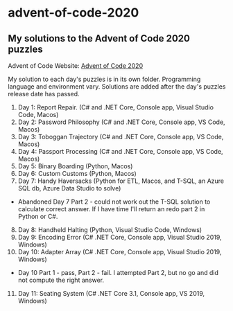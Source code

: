 # advent-of-code-2020

## My solutions to the Advent of Code 2020 puzzles

Advent of Code Website:  [Advent of Code 2020](https://adventofcode.com)

My solution to each day's puzzles is in its own folder.  Programming language and environment vary.  Solutions are added after the day's puzzles release date has passed.

1. Day 1:  Report Repair. (C# and .NET Core, Console app, Visual Studio Code, Macos)
2. Day 2:  Password Philosophy (C# and .NET Core, Console app, VS Code, Macos)
3. Day 3:  Toboggan Trajectory (C# and .NET Core, Console app, VS Code, Macos)
4. Day 4:  Passport Processing (C# and .NET Core, Console app, VS Code, Macos)
5. Day 5:  Binary Boarding (Python, Macos)
6. Day 6:  Custom Customs (Python, Macos)
7. Day 7:  Handy Haversacks (Python for ETL, Macos, and T-SQL, an Azure SQL db, Azure Data Studio to solve)
* Abandoned Day 7 Part 2 - could not work out the T-SQL solution to calculate correct answer.  If I have time I'll return an redo part 2 in Python or C#.
8. Day 8:  Handheld Halting (Python, Visual Studio Code, Windows)
9. Day 9:  Encoding Error (C# .NET Core, Console app, Visual Studio 2019, Windows)
10. Day 10: Adapter Array (C# .NET Core, Console app, Visual Studio 2019, Windows)

* Day 10 Part 1 - pass, Part 2 - fail. I attempted Part 2, but no go and did not compute the right answer.

11. Day 11:  Seating System (C# .NET Core 3.1, Console app, VS 2019, Windows)


